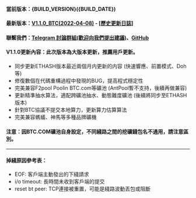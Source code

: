 #### 當前版本：{BUILD_VERSION}({BUILD_DATE})
#### 最新版本：[V1.1.0_BTC(2022-04-08)](https://github.com/GoMinerProxy/GoMinerTool-BTC/releases/tag/1.1.0) - [[歷史更新日誌]](https://github.com/GoMinerProxy/GoMinerTool-BTC/releases)
#### 聯繫我們：[Telegram 討論群組(歡迎向我們提出建議)](https://t.me/+afVqEXnxtQAyNWNh)、[GitHub](https://github.com/GoMinerProxy/GoMinerTool-BTC)
#### V1.1.0更新內容：此次版本為大版本更新，推薦用戶更新。
- 同步更新ETHASH版本最近兩個月内更新的内容 (快速響應、前置模式、Doh等)
- 修復數個在代碼重構過程中發現的BUG，提高程式穩定性
- 完美兼容F2pool Poolin BTC.com等礦池 (AntPool暫不支持，後續再做兼容)
- 更新精準抽水算法，適配跨礦池抽水、動態難度礦池 (後續將同步至ETHASH版本)
- 針對BTC協議不提交本地算力，更新算力估算算法
- 完美兼容螞蟻、神馬等多種品牌礦機
#### 注意：因BTC.COM礦池自身設定，不同綫路之間的挖礦錢包名不通用，請注意區別。
----
#### 掉綫原因參考表：
- EOF: 客戶端主動發出的下綫請求
- i/o timeout: 長時間未收到客戶端的提交
- reset bt peer: TCP連接被重置，可能是綫路波動丟包或阻斷
